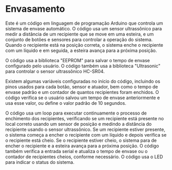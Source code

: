 # Envasamento

Este é um código em linguagem de programação Arduino que controla um sistema de envase automático. O código usa um sensor ultrassônico para medir a distância de um recipiente que se move em uma esteira, e um conjunto de botões e sensores para controlar a operação do sistema. Quando o recipiente está na posição correta, o sistema enche o recipiente com um líquido e em seguida, a esteira avança para a próxima posição.

O código usa a biblioteca "EEPROM" para salvar o tempo de envase configurado pelo usuário. O código também usa a biblioteca "Ultrasonic" para controlar o sensor ultrassônico HC-SR04.

Existem algumas variáveis configuradas no início do código, incluindo os pinos usados para cada botão, sensor e atuador, bem como o tempo de envase padrão e um contador de quantos recipientes foram enchidos. O código verifica se o usuário salvou um tempo de envase anteriormente e usa esse valor, ou define o valor padrão de 10 segundos.

O código usa um loop para executar continuamente o processo de enchimento dos recipientes, verificando se um recipiente está presente no local correto usando um sensor de posição e medindo a distância do recipiente usando o sensor ultrassônico. Se um recipiente estiver presente, o sistema começa a encher o recipiente com um líquido e depois verifica se o recipiente está cheio. Se o recipiente estiver cheio, o sistema para de encher o recipiente e a esteira avança para a próxima posição. O código também verifica a entrada serial e atualiza o tempo de envase ou o contador de recipientes cheios, conforme necessário. O código usa o LED para indicar o status do sistema.
